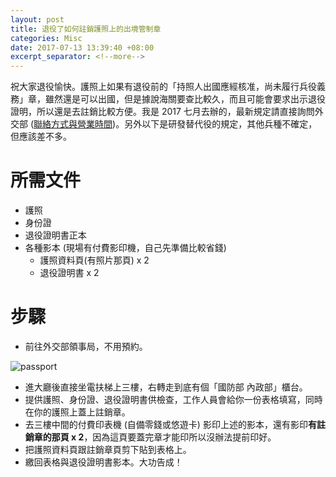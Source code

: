```yaml
---
layout: post
title: 退役了如何註銷護照上的出境管制章
categories: Misc
date: 2017-07-13 13:39:40 +08:00
excerpt_separator: <!--more-->
---
```


祝大家退役愉快。護照上如果有退役前的「持照人出國應經核准，尚未履行兵役義務」章，雖然還是可以出國，但是據說海關要查比較久，而且可能會要求出示退役證明，所以還是去註銷比較方便。我是 2017 七月去辦的，最新規定請直接詢問外交部 ([聯絡方式與營業時間][0])。另外以下是研發替代役的規定，其他兵種不確定，但應該差不多。
<!--more-->

# 所需文件
* 護照
* 身份證
* 退役證明書正本
* 各種影本 (現場有付費影印機，自己先準備比較省錢)
  * 護照資料頁(有照片那頁) x 2
  * 退役證明書 x 2

# 步驟

* 前往外交部領事局，不用預約。

![passport]({{site_url}}/blog_assets/passport.jpg)

* 進大廳後直接坐電扶梯上三樓，右轉走到底有個「國防部 內政部」櫃台。
* 提供護照、身份證、退役證明書供檢查，工作人員會給你一份表格填寫，同時在你的護照上蓋上註銷章。
* 去三樓中間的付費印表機 (自備零錢或悠遊卡) 影印上述的影本，還有影印**有註銷章的那頁 x 2**，因為這頁要蓋完章才能印所以沒辦法提前印好。
* 把護照資料頁跟註銷章頁剪下貼到表格上。
* 繳回表格與退役證明書影本。大功告成！


[0]: https://www.boca.gov.tw/ct.asp?xItem=2763&ctNode=706&mp=1
